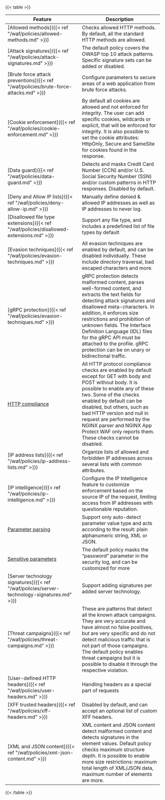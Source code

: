 ---
---

{{< table >}}

| Feature                             | Description |
| ----------------------------------- | ----------- |
| [Allowed methods]({{< ref "/waf/policies/allowed-methods.md" >}})                 | Checks allowed HTTP methods. By default, all the standard HTTP methods are allowed. |
| [Attack signatures]({{< ref "/waf/policies/attack-signatures.md" >}}) | The default policy covers the OWASP top 10 attack patterns. Specific signature sets can be added or disabled. |
| [Brute force attack preventions]({{< ref "/waf/policies/brute-force-attacks.md" >}})  | Configure parameters to secure areas of a web application from brute force attacks. |
| [Cookie enforcement]({{< ref "/waf/policies/cookie-enforcement.md" >}})             | By default all cookies are allowed and not enforced for integrity. The user can add specific cookies, wildcards or explicit, that will be enforced for integrity. It is also possible to set the cookie attributes: HttpOnly, Secure and SameSite for cookies found in the response. |
| [Data guard]({{< ref "/waf/policies/data-guard.md" >}})                    | Detects and masks Credit Card Number (CCN) and/or U.S. Social Security Number (SSN) and/or custom patterns in HTTP responses. Disabled by default. |
| [Deny and Allow IP lists]({{< ref "/waf/policies/deny-allow-ip.md" >}})        | Manually define denied & allowed IP addresses as well as IP addresses to never log. |
| [Disallowed file type extensions]({{< ref "/waf/policies/disallowed-extensions.md" >}}) | Support any file type, and includes a predefined list of file types by default |
| [Evasion techniques]({{< ref "/waf/policies/evasion-techniques.md" >}})            | All evasion techniques are enabled by default, and can be disabled individually. These include directory traversal, bad escaped characters and more. |
| [gRPC protection]({{< ref "/waf/policies/evasion-techniques.md" >}})                 | gRPC protection detects malformed content, parses well-formed content, and extracts the text fields for detecting attack signatures and disallowed meta-characters. In addition, it enforces size restrictions and prohibition of unknown fields. The Interface Definition Language (IDL) files for the gRPC API must be attached to the profile. gRPC protection can be on unary or bidirectional traffic. |
| [HTTP compliance]()                 | All HTTP protocol compliance checks are enabled by default except for GET with body and POST without body. It is possible to enable any of these two. Some of the checks enabled by default can be disabled, but others, such as bad HTTP version and null in request are performed by the NGINX parser and NGINX App Protect WAF only reports them. These checks cannot be disabled. |
| [IP address lists]({{< ref "/waf/policies/ip-address-lists.md" >}})                | Organize lists of allowed and forbidden IP addresses across several lists with common attributes. |
| [IP intelligence]({{< ref "/waf/policies/ip-intelligence.md" >}}) | Configure the IP Intelligence feature to customize enforcement based on the source IP of the request, limiting access from IP addresses with questionable reputation. |
| [Parameter parsing]()               | Support only auto-detect parameter value type and acts according to the result: plain alphanumeric string, XML or JSON. |
| [Sensitive parameters]()            | The default policy masks the “password” parameter in the security log, and can be customized for more |
| [Server technology signatures]({{< ref "/waf/policies/server-technology-signatures.md" >}})    | Support adding signatures per added server technology. |
| [Threat campaigns]({{< ref "/waf/policies/threat-campaigns.md" >}})                | These are patterns that detect all the known attack campaigns. They are very accurate and have almost no false positives, but are very specific and do not detect malicious traffic that is not part of those campaigns. The default policy enables threat campaigns but it is possible to disable it through the respective violation. |
| [User-defined HTTP headers]({{< ref "/waf/policies/user-headers.md" >}}) | Handling headers as a special part of requests |
| [XFF trusted headers]({{< ref "/waf/policies/xff-headers.md" >}}) | Disabled by default, and can accept an optional list of custom XFF headers. |
| [XML and JSON content]({{< ref "/waf/policies/xml-json-content.md" >}})                     | XML content and JSON content detect malformed content and detects signatures in the element values. Default policy checks maximum structure depth. It is possible to enable more size restrictions: maximum total length of XML/JSON data, maximum number of elements are more. |
{{< /table >}}